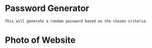 # Password Generator
    This will generate a random password based on the chosen criteria.
# Photo of Website

